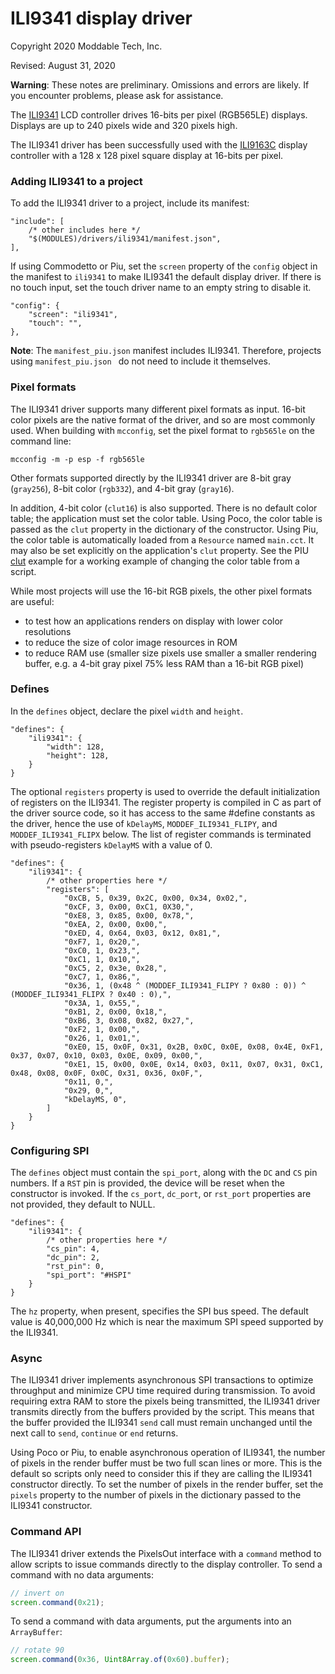 # ILI9341 display driver
Copyright 2020 Moddable Tech, Inc.

Revised: August 31, 2020

**Warning**: These notes are preliminary. Omissions and errors are likely. If you encounter problems, please ask for assistance.

The [ILI9341](https://cdn-shop.adafruit.com/datasheets/ILI9341.pdf) LCD controller drives 16-bits per pixel (RGB565LE) displays. Displays are up to 240 pixels wide and 320 pixels high.

The ILI9341 driver has been successfully used with the [ILI9163C](https://www.crystalfontz.com/controllers/Ilitek/ILI9163C/136/) display controller with a 128 x 128 pixel square display at 16-bits per pixel.

### Adding ILI9341 to a project
To add the ILI9341 driver to a project, include its manifest:

	"include": [
		/* other includes here */
		"$(MODULES)/drivers/ili9341/manifest.json",
	],

If using Commodetto or Piu, set the `screen` property of the `config` object in the manifest to `ili9341` to make ILI9341 the default display driver. If there is no touch input, set the touch driver name to an empty string to disable it.

	"config": {
		"screen": "ili9341",
		"touch": "",
	},

**Note**: The `manifest_piu.json` manifest includes ILI9341. Therefore, projects using `manifest_piu.json ` do not need to include it themselves.

### Pixel formats
The ILI9341 driver supports many different pixel formats as input. 16-bit color pixels are the native format of the driver, and so are most commonly used. When building with `mcconfig`, set the pixel format to `rgb565le` on the command line:

	mcconfig -m -p esp -f rgb565le

Other formats supported directly by the ILI9341 driver are 8-bit gray (`gray256`), 8-bit color (`rgb332`), and 4-bit gray (`gray16`).

In addition, 4-bit color (`clut16`) is also supported. There is no default color table; the application must set the color table. Using Poco, the color table is passed as the `clut` property in the dictionary of the constructor. Using Piu, the color table is automatically loaded from a `Resource` named `main.cct`. It may also be set explicitly on the application's `clut` property. See the PIU [clut](../../../examples/piu/clut) example for a working example of changing the color table from a script.

While most projects will use the 16-bit RGB pixels, the other pixel formats are useful:

- to test how an applications renders on display with lower color resolutions
- to reduce the size of color image resources in ROM
- to reduce RAM use (smaller size pixels use smaller a smaller rendering buffer, e.g. a 4-bit gray pixel 75% less RAM than a 16-bit RGB pixel)

### Defines
In the `defines` object, declare the pixel `width` and `height`.

	"defines": {
		"ili9341": {
			"width": 128,
			"height": 128,
		}
	}

The optional `registers` property is used to override the default initialization of registers on the ILI9341. The register property is compiled in C as part of the driver source code, so it has access to the same #define constants as the driver, hence the use of `kDelayMS`, `MODDEF_ILI9341_FLIPY`, and `MODDEF_ILI9341_FLIPX` below. The list of register commands is terminated with pseudo-registers `kDelayMS` with a value of 0. 

	"defines": {
		"ili9341": {
			/* other properties here */
			"registers": [
				"0xCB, 5, 0x39, 0x2C, 0x00, 0x34, 0x02,",
				"0xCF, 3, 0x00, 0xC1, 0X30,",
				"0xE8, 3, 0x85, 0x00, 0x78,",
				"0xEA, 2, 0x00, 0x00,",
				"0xED, 4, 0x64, 0x03, 0x12, 0x81,",
				"0xF7, 1, 0x20,",
				"0xC0, 1, 0x23,",
				"0xC1, 1, 0x10,",
				"0xC5, 2, 0x3e, 0x28,",
				"0xC7, 1, 0x86,",
				"0x36, 1, (0x48 ^ (MODDEF_ILI9341_FLIPY ? 0x80 : 0)) ^ (MODDEF_ILI9341_FLIPX ? 0x40 : 0),",
				"0x3A, 1, 0x55,",
				"0xB1, 2, 0x00, 0x18,",
				"0xB6, 3, 0x08, 0x82, 0x27,",
				"0xF2, 1, 0x00,",
				"0x26, 1, 0x01,",
				"0xE0, 15, 0x0F, 0x31, 0x2B, 0x0C, 0x0E, 0x08, 0x4E, 0xF1, 0x37, 0x07, 0x10, 0x03, 0x0E, 0x09, 0x00,",
				"0xE1, 15, 0x00, 0x0E, 0x14, 0x03, 0x11, 0x07, 0x31, 0xC1, 0x48, 0x08, 0x0F, 0x0C, 0x31, 0x36, 0x0F,",
				"0x11, 0,",
				"0x29, 0,",
				"kDelayMS, 0",
			]
		}
	}

### Configuring SPI
The `defines` object must contain the `spi_port`, along with the `DC` and `CS` pin numbers. If a `RST` pin is provided, the device will be reset when the constructor is invoked. If the `cs_port`, `dc_port`, or `rst_port` properties are not provided, they default to NULL. 

	"defines": {
		"ili9341": {
			/* other properties here */	
			"cs_pin": 4,
			"dc_pin": 2,
			"rst_pin": 0,
			"spi_port": "#HSPI"
		}
	}

The `hz` property, when present, specifies the SPI bus speed. The default value is 40,000,000 Hz which is near the maximum SPI speed supported by the ILI9341.

### Async
The ILI9341 driver implements asynchronous SPI transactions to optimize throughput and minimize CPU time required during transmission. To avoid requiring extra RAM to store the pixels being transmitted, the ILI9341 driver transmits directly from the buffers provided by the script. This means that the buffer provided the ILI9341 `send` call must remain unchanged until the next call to `send`, `continue` or `end` returns.

Using Poco or Piu, to enable asynchronous operation of ILI9341, the number of pixels in the render buffer must be two full scan lines or more. This is the default so scripts only need to consider this if they are calling the ILI9341 constructor directly. To set the number of pixels in the render buffer, set the `pixels`  property to the number of pixels in the dictionary passed to the ILI9341 constructor.

### Command API

The ILI9341 driver extends the PixelsOut interface with a `command` method to allow scripts to issue commands directly to the display controller. To send a command with no data arguments:

```js
// invert on
screen.command(0x21);
```
To send a command with data arguments, put the arguments into an `ArrayBuffer`:

```js
// rotate 90
screen.command(0x36, Uint8Array.of(0x60).buffer);
```
